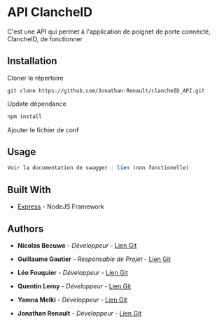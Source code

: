# API ClancheID

C'est une API qui permet à l'application de poignet de porte connécté, ClancheID, de fonctionner

## Installation

Cloner le répertoire

```git
git clone https://github.com/Jonathan-Renault/clancheID_API.git
```

Update dépendance

```bash
npm install
```

Ajouter le fichier de conf

## Usage

```js
Voir la documentation de swagger : lien (non fonctionelle)
```

## Built With

* [Express](https://expressjs.com/) - NodeJS Framework

## Authors

* **Nicolas Becuwe** - *Développeur* - [Lien Git](https://github.com/NikoFLK)

* **Guillaume Gautier** - *Responsable de Projet* - [Lien Git](https://github.com/gauthierguillaume)

* **Léo Fouquier** - *Développeur* - [Lien Git](https://github.com/Novaedra)

* **Quentin Leroy** - *Développeur* - [Lien Git](https://github.com/LambdamanDEV)

* **Yamna Melki** - *Développeur* - [Lien Git](https://github.com/Melkibson)

* **Jonathan Renault** - *Développeur* - [Lien Git](https://github.com/Jonathan-Renault)
